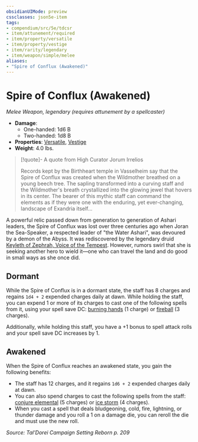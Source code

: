 ```yaml
---
obsidianUIMode: preview
cssclasses: json5e-item
tags:
- compendium/src/5e/tdcsr
- item/attunement/required
- item/property/versatile
- item/property/vestige
- item/rarity/legendary
- item/weapon/simple/melee
aliases: 
- "Spire of Conflux (Awakened)"
---
```

# Spire of Conflux (Awakened)
*Melee Weapon, legendary (requires attunement by a spellcaster)*  

- **Damage**:
  - One-handed: 1d6 B
  - Two-handed: 1d8 B
- **Properties**: [Versatile](/Systems/5e/rules/item-properties.md#Versatile), [Vestige](/Systems/5e/rules/item-properties.md#Vestige)
- **Weight**: 4.0 lbs.

> [!quote]- A quote from High Curator Jorum Irrelios  
> 
> Records kept by the Birthheart temple in Vasselheim say that the Spire of Conflux was created when the Wildmother breathed on a young beech tree. The sapling transformed into a curving staff and the Wildmother's breath crystallized into the glowing jewel that hovers in its center. The bearer of this mythic staff can command the elements as if they were one with the enduring, yet ever-changing, landscape of Exandria itself...

A powerful relic passed down from generation to generation of Ashari leaders, the Spire of Conflux was lost over three centuries ago when Joran the Sea-Speaker, a respected leader of "the Water Ashari", was devoured by a demon of the Abyss. It was rediscovered by the legendary druid [Keyleth of Zephrah, Voice of the Tempest](/Systems/5e/bestiary/npc/keyleth-voice-of-the-tempest-tdcsr.md). However, rumors swirl that she is seeking another hero to wield it—one who can travel the land and do good in small ways as she once did.

## Dormant

While the Spire of Conflux is in a dormant state, the staff has 8 charges and regains `1d4 + 2` expended charges daily at dawn. While holding the staff, you can expend 1 or more of its charges to cast one of the following spells from it, using your spell save DC: [burning hands](/Systems/5e/spells/burning-hands.md) (1 charge) or [fireball](/Systems/5e/spells/fireball.md) (3 charges).

Additionally, while holding this staff, you have a +1 bonus to spell attack rolls and your spell save DC increases by 1.

## Awakened

When the Spire of Conflux reaches an awakened state, you gain the following benefits:

- The staff has 12 charges, and it regains `1d6 + 2` expended charges daily at dawn.  
- You can also spend charges to cast the following spells from the staff: [conjure elemental](/Systems/5e/spells/conjure-elemental.md) (5 charges) or [ice storm](/Systems/5e/spells/ice-storm.md) (4 charges).  
- When you cast a spell that deals bludgeoning, cold, fire, lightning, or thunder damage and you roll a 1 on a damage die, you can reroll the die and must use the new roll.  

*Source: Tal'Dorei Campaign Setting Reborn p. 209*